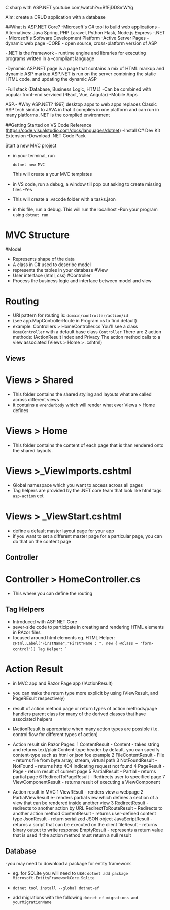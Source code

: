 C sharp with ASP.NET
youtube.com/watch?v=BfEjDD8mWYg

Aim: create a CRUD application with a database

##What is ASP.NET Core?
-Microsoft's C# tool to build web applications
-Alternatives: Java Spring, PHP Laravel, Python Flask, Node.js Express
-.NET - Microsoft's Software Development Platform
-Active Server Pages - dynamic web page
-CORE - open source, cross-platform version of ASP

-.NET is the framework - runtime engine and libraries for executing programs written in a -compliant language

-Dynamic ASP.NET page is a page that contains a mix of HTML markup and dynamic ASP markup
ASP.NET is run on the server combining the static HTML code, and updating the dynamic ASP 

-Full stack (Database, Business Logic, HTML)
-Can be combined with popular front-end serviced (REact, Vue, Angular)
-Mobile Apps

ASP.-
#Why ASP.NET?
1997, desktop apps to web apps
replaces Classic ASP tech
similar to JAVA in that it complies in one platform and can run in many platforms
.NET is the complied environment


##Getting Started on VS Code
Reference (https://code.visualstudio.com/docs/languages/dotnet)
-Install C# Dev Kit Extension
-Download .NET Code Pack

Start a new MVC project
- in your terminal, run

    `dotnet new MVC`

  This will create a your MVC templates
- in VS code, run a debug, a window till pop out asking to create missing files -Yes
- This will create a .vscode folder with a tasks.json
- in this file, run a debug. This will run the localhost
-Run your program using
    `dotnet run`

# MVC Structure
#Model
- Represents shape of the data
- A class in C# used to describe model
- represents the tables in your database
#View
- User interface (html, css)
#Controller
- Process the business logic and interface between model and view

# Routing
- URl pattern for routing is:
    `domain/controller/action/id`
- (see app.MapControllerRoute in Program.cs to find default)
- example:
  Controllers > HomeController.cs
    You'll see a class `HomeController` with a default base class `Controller`
    There are 2 action methods: IActionResult Index and Privacy
    The action method calls to a view associated (Views > Home > .cshtml)
  
## Views
# Views > Shared
- This folder contains the shared styling and layouts what are called across different views
- it contains a `@renderbody` which will render what ever Views > Home defines
# Views > Home
- This folder contains the content of each page that is than rendered onto the shared layouts.
# Views >_ViewImports.cshtml
- Global namespace which you want to access across all pages
- Tag helpers are provided by the .NET core team that look like html tags:
  `asp-action` ect
# Views > _ViewStart.cshtml
- define a default master layout page for your app
- if you want to set a different master page for a particular page, you can do that on the content page

## Controller
# Controller > HomeController.cs
- This where you can define the routing

## Tag Helpers
- Introduced with ASP.NET Core
- sever-side code to participate in creating and rendering HTML elements in RAzor files
- focused around html elements
eg. 
    HTML Helper:
        `@Html.Label("FirstName","First"Name : ", new { @class = 'form-control'})
    Tag Helper:
        `<label class="form-control" asp-for="FirstName"></label>`

# Action Result
- in MVC app and Razor Page app (IActionResult)
- you can make the return type more explicit by using (ViewResult, and PageREsult respectively)
- result of action method.page or return types of action methods/page handlers
parent class for many of the derived classes that have associated helpers
- IActionResult is appropriate when many action types are possible (i.e. control flow for different types of action)
- Action result sin Razor Pages:
  1 ContentResult - Content - takes string and returns text/plainContent-type header by default. you can specify content-type such as html or json foe example
  2 FileContentResult - File - returns file from byte array, stream, virtual path
  3 NotFoundResult - NotFound - returns http 404 indicating request not found
  4 PageResult - Page - return result of current page
  5 PartialResult - Partial - returns partial page
  6 RedirectToPageResult - Redirects user to specified page
  7 ViewComponentResult - returns result of executing a ViewComponent

- Action result in MVC
  1 ViewREsult - renders view a webpage
  2 PartialViewResult e- renders partial view which defines a section of a view that can be rendered inside another view
  3 RedirectResult - redirects to another action by URL
  RedirectToRouteResult - Redirects to another action method
  ContentResult - returns user-defined content type
  JsonResult - return serialized JSON object
  JavaScriptResult - returns a script that can be executed on the client
  fileResult - returns binary output to write response
  EmptyResult - represents a return value that is used if the action method must return a null result

## Database
-you may need to download a package for entity framework
- eg. for SQLite you will need to use: `dotnet add package Microsoft.EntityFrameworkCore.Sqlite`
- `dotnet tool install --global dotnet-ef`

- add migrations with the following `dotnet ef migrations add yourMigrationName`